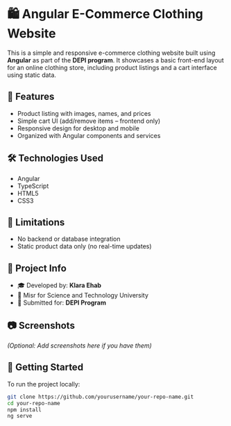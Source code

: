 # 🛍️ Angular E-Commerce Clothing Website

This is a simple and responsive e-commerce clothing website built using **Angular** as part of the **DEPI program**. It showcases a basic front-end layout for an online clothing store, including product listings and a cart interface using static data.

## 🔧 Features

- Product listing with images, names, and prices
- Simple cart UI (add/remove items – frontend only)
- Responsive design for desktop and mobile
- Organized with Angular components and services

## 🛠️ Technologies Used

- Angular
- TypeScript
- HTML5
- CSS3

## 🚫 Limitations

- No backend or database integration
- Static product data only (no real-time updates)

## 📌 Project Info

- 🎓 Developed by: **Klara Ehab**  
- 🏫 Misr for Science and Technology University  
- 🎯 Submitted for: **DEPI Program**

## 📷 Screenshots

*(Optional: Add screenshots here if you have them)*

## 🚀 Getting Started

To run the project locally:

```bash
git clone https://github.com/yourusername/your-repo-name.git
cd your-repo-name
npm install
ng serve
